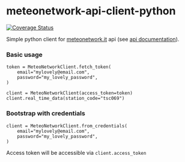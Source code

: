 # meteonetwork-api-client-python

[![Coverage Status](https://coveralls.io/repos/github/dennyb87/meteonetwork-api-client-python/badge.svg)](https://coveralls.io/github/dennyb87/meteonetwork-api-client-python)

Simple python client for [meteonetwork.it](https://www.meteonetwork.it/supporto/meteonetwork-api/) api (see [api documentation](https://api.meteonetwork.it/documentation.html)).  

### Basic usage  

```
token = MeteoNetworkClient.fetch_token(
    email="mylovely@email.com",
    password="my_lovely_password",
)

client = MeteoNetworkClient(access_token=token)
client.real_time_data(station_code="tsc069")
```


### Bootstrap with credentials
```
client = MeteoNetworkClient.from_credentials(
    email="mylovely@email.com",
    password="my_lovely_password",
)
```

Access token will be accessible via `client.access_token`

